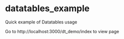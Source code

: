 # datatables_example

Quick example of Datatables usage

Go to http://localhost:3000/dt_demo/index to view page
